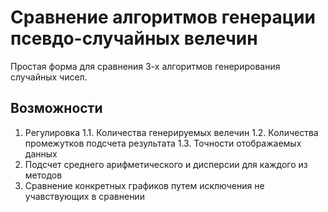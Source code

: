 # Сравнение алгоритмов генерации псевдо-случайных велечин

Простая форма для сравнения 3-х алгоритмов генерирования случайных чисел.

## Возможности

1. Регулировка
    1.1. Количества генерируемых велечин
    1.2. Количества промежутков подсчета результата
    1.3. Точности отображаемых данных
2. Подсчет среднего арифметического и дисперсии для каждого из методов
3. Сравнение конкретных графиков путем исключения не учавствующих в сравнении
